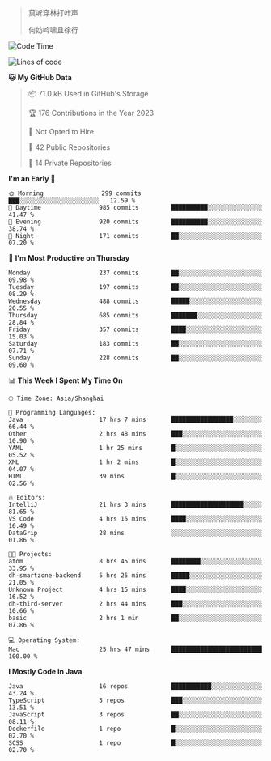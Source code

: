 > 莫听穿林打叶声
> 
> 何妨吟啸且徐行

<!-- ![Github Stats](https://github-readme-stats.vercel.app/api?username=catch6&count_private=true&show_icons=true&theme=gruvbox) -->

<!-- ![Top Langs](https://github-readme-stats.vercel.app/api/top-langs/?username=catch6&layout=compact) -->

<!--START_SECTION:waka-->
![Code Time](http://img.shields.io/badge/Code%20Time-102%20hrs%2058%20mins-blue)

![Lines of code](https://img.shields.io/badge/From%20Hello%20World%20I%27ve%20Written-9.3%20million%20lines%20of%20code-blue)

**🐱 My GitHub Data** 

> 📦 71.0 kB Used in GitHub's Storage 
 > 
> 🏆 176 Contributions in the Year 2023
 > 
> 🚫 Not Opted to Hire
 > 
> 📜 42 Public Repositories 
 > 
> 🔑 14 Private Repositories 
 > 
**I'm an Early 🐤** 

```text
🌞 Morning                299 commits         ███░░░░░░░░░░░░░░░░░░░░░░   12.59 % 
🌆 Daytime                985 commits         ██████████░░░░░░░░░░░░░░░   41.47 % 
🌃 Evening                920 commits         ██████████░░░░░░░░░░░░░░░   38.74 % 
🌙 Night                  171 commits         ██░░░░░░░░░░░░░░░░░░░░░░░   07.20 % 
```
📅 **I'm Most Productive on Thursday** 

```text
Monday                   237 commits         ██░░░░░░░░░░░░░░░░░░░░░░░   09.98 % 
Tuesday                  197 commits         ██░░░░░░░░░░░░░░░░░░░░░░░   08.29 % 
Wednesday                488 commits         █████░░░░░░░░░░░░░░░░░░░░   20.55 % 
Thursday                 685 commits         ███████░░░░░░░░░░░░░░░░░░   28.84 % 
Friday                   357 commits         ████░░░░░░░░░░░░░░░░░░░░░   15.03 % 
Saturday                 183 commits         ██░░░░░░░░░░░░░░░░░░░░░░░   07.71 % 
Sunday                   228 commits         ██░░░░░░░░░░░░░░░░░░░░░░░   09.60 % 
```


📊 **This Week I Spent My Time On** 

```text
🕑︎ Time Zone: Asia/Shanghai

💬 Programming Languages: 
Java                     17 hrs 7 mins       █████████████████░░░░░░░░   66.44 % 
Other                    2 hrs 48 mins       ███░░░░░░░░░░░░░░░░░░░░░░   10.90 % 
YAML                     1 hr 25 mins        █░░░░░░░░░░░░░░░░░░░░░░░░   05.52 % 
XML                      1 hr 2 mins         █░░░░░░░░░░░░░░░░░░░░░░░░   04.07 % 
HTML                     39 mins             █░░░░░░░░░░░░░░░░░░░░░░░░   02.56 % 

🔥 Editors: 
IntelliJ                 21 hrs 3 mins       ████████████████████░░░░░   81.65 % 
VS Code                  4 hrs 15 mins       ████░░░░░░░░░░░░░░░░░░░░░   16.49 % 
DataGrip                 28 mins             ░░░░░░░░░░░░░░░░░░░░░░░░░   01.86 % 

🐱‍💻 Projects: 
atom                     8 hrs 45 mins       ████████░░░░░░░░░░░░░░░░░   33.95 % 
dh-smartzone-backend     5 hrs 25 mins       █████░░░░░░░░░░░░░░░░░░░░   21.05 % 
Unknown Project          4 hrs 15 mins       ████░░░░░░░░░░░░░░░░░░░░░   16.52 % 
dh-third-server          2 hrs 44 mins       ███░░░░░░░░░░░░░░░░░░░░░░   10.66 % 
basic                    2 hrs 1 min         ██░░░░░░░░░░░░░░░░░░░░░░░   07.86 % 

💻 Operating System: 
Mac                      25 hrs 47 mins      █████████████████████████   100.00 % 
```

**I Mostly Code in Java** 

```text
Java                     16 repos            ███████████░░░░░░░░░░░░░░   43.24 % 
TypeScript               5 repos             ███░░░░░░░░░░░░░░░░░░░░░░   13.51 % 
JavaScript               3 repos             ██░░░░░░░░░░░░░░░░░░░░░░░   08.11 % 
Dockerfile               1 repo              █░░░░░░░░░░░░░░░░░░░░░░░░   02.70 % 
SCSS                     1 repo              █░░░░░░░░░░░░░░░░░░░░░░░░   02.70 % 
```




<!--END_SECTION:waka-->
